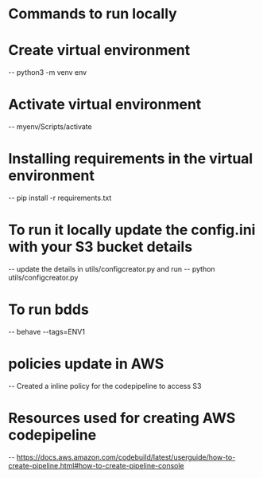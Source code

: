 # Commands to run locally
# Create virtual environment
-- python3 -m venv env

# Activate virtual environment
-- myenv/Scripts/activate

# Installing requirements in the virtual environment
-- pip install -r requirements.txt

# To run it locally update the config.ini with your S3 bucket details
-- update the details in utils/configcreator.py and run
-- python utils/configcreator.py

# To run bdds
-- behave --tags=ENV1

# policies update in AWS
-- Created a inline policy for the codepipeline to access S3

# Resources used for creating AWS codepipeline
-- https://docs.aws.amazon.com/codebuild/latest/userguide/how-to-create-pipeline.html#how-to-create-pipeline-console

